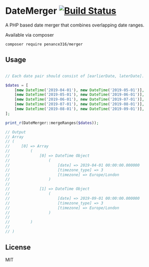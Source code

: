 # DateMerger   [![Build Status](https://travis-ci.org/penance316/merger.svg?branch=master)](https://travis-ci.org/penance316/merger)

A PHP based date merger that combines overlapping date ranges.

Available via composer

`composer require penance316/merger`

## Usage
```PHP

// Each date pair should consist of [earlierDate, laterDate].

$dates = [
    [new DateTime('2019-04-01'), new DateTime('2019-05-01')],
    [new DateTime('2019-05-01'), new DateTime('2019-06-01')],
    [new DateTime('2019-06-01'), new DateTime('2019-07-01')],
    [new DateTime('2019-07-01'), new DateTime('2019-08-01')],
    [new DateTime('2019-08-01'), new DateTime('2019-09-01')],
];

print_r(DateMerger::mergeRanges($dates));

// Output
// Array
// (
//     [0] => Array
//         (
//             [0] => DateTime Object
//                 (
//                     [date] => 2019-04-01 00:00:00.000000
//                     [timezone_type] => 3
//                     [timezone] => Europe/London
//                 )
// 
//             [1] => DateTime Object
//                 (
//                     [date] => 2019-09-01 00:00:00.000000
//                     [timezone_type] => 3
//                     [timezone] => Europe/London
//                 )
//
//         )
//
// )
```

## License

MIT
